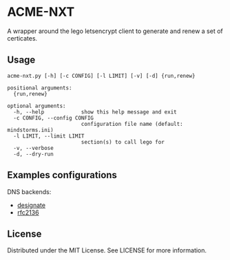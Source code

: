 ACME-NXT
========

A wrapper around the lego letsencrypt client to generate and
renew a set of certicates.

Usage
-----

    acme-nxt.py [-h] [-c CONFIG] [-l LIMIT] [-v] [-d] {run,renew}

    positional arguments:
      {run,renew}

    optional arguments:
      -h, --help            show this help message and exit
      -c CONFIG, --config CONFIG
                            configuration file name (default: mindstorms.ini)
      -l LIMIT, --limit LIMIT
                            section(s) to call lego for
      -v, --verbose
      -d, --dry-run


Examples configurations
-----------------------

DNS backends:
- [designate](designate.ini)
- [rfc2136](bind9.ini)

License
-------

Distributed under the MIT License. See LICENSE for more information.
